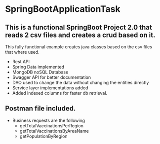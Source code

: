 # SpringBootApplicationTask


## This is a functional SpringBoot Project 2.0 that reads 2 csv files and creates a crud based on it.

 This fully functional example creates java classes based on the csv files that where used. 

* Rest API
* Spring Data implemented
* MongoDB noSQL Database
* Swagger API for better documentation
* DAO used to change the data without changing the entities directly
* Service layer implementations added 
* Added indexed columns for faster db retrieval.

## Postman file included.

* Business requests are the following
  * getTotalVaccinationsPerRegion
  * getTotalVaccinationsByAreaName
  * getPopulationByRegion
